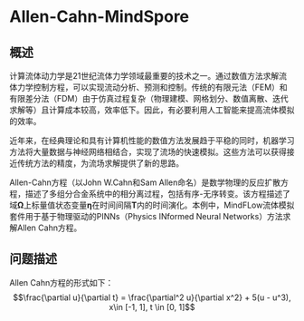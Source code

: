 # Allen-Cahn-MindSpore

## 概述

计算流体动力学是21世纪流体力学领域最重要的技术之一。通过数值方法求解流体力学控制方程，可以实现流动分析、预测和控制。传统的有限元法（FEM）和有限差分法（FDM）由于仿真过程复杂（物理建模、网格划分、数值离散、迭代求解等）且计算成本较高，效率低下。因此，有必要利用人工智能来提高流体模拟的效率。

近年来，在经典理论和具有计算机性能的数值方法发展趋于平稳的同时，机器学习方法将大量数据与神经网络相结合，实现了流场的快速模拟。这些方法可以获得接近传统方法的精度，为流场求解提供了新的思路。

Allen-Cahn方程（以John W.Cahn和Sam Allen命名）是数学物理的反应扩散方程，描述了多组分合金系统中的相分离过程，包括有序-无序转变。该方程描述了域**Ω**上标量值状态变量**η**在时间间隔**T**内的时间演化。本例中，MindFLow流体模拟套件用于基于物理驱动的PINNs（Physics INformed Neural Networks）方法求解Allen Cahn方程。

## 问题描述

Allen Cahn方程的形式如下：
$$\frac{\partial u}{\partial t} = \frac{\partial^2 u}{\partial x^2} + 5(u - u^3), x\in [-1, 1], t \in [0, 1]$$
